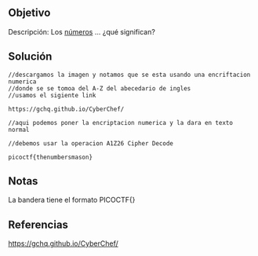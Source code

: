 
## Objetivo 
Descripción:
Los [números](https://jupiter.challenges.picoctf.org/static/f209a32253affb6f547a585649ba4fda/the_numbers.png) ... ¿qué significan?

## Solución
``` shell
//descargamos la imagen y notamos que se esta usando una encriftacion numerica
//donde se se tomoa del A-Z del abecedario de ingles
//usamos el sigiente link

https://gchq.github.io/CyberChef/

//aqui podemos poner la encriptacion numerica y la dara en texto normal

//debemos usar la operacion A1Z26 Cipher Decode

picoctf{thenumbersmason}

```

## Notas
La bandera tiene el formato PICOCTF{}

## Referencias
https://gchq.github.io/CyberChef/
